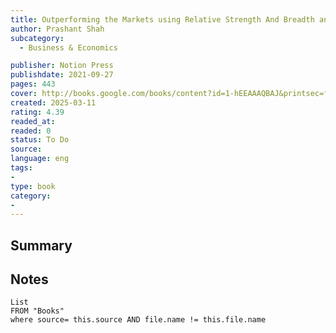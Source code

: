 ```yaml
---
title: Outperforming the Markets using Relative Strength And Breadth analysis 
author: Prashant Shah
subcategory: 
  - Business & Economics

publisher: Notion Press
publishdate: 2021-09-27
pages: 443
cover: http://books.google.com/books/content?id=1-hEEAAAQBAJ&printsec=frontcover&img=1&zoom=1&edge=curl&source=gbs_api
created: 2025-03-11
rating: 4.39
readed_at: 
readed: 0
status: To Do
source: 
language: eng
tags:
- 
type: book
category: 
- 
---
```

## Summary


## Notes
```dataview
List 
FROM "Books"
where source= this.source AND file.name != this.file.name
```